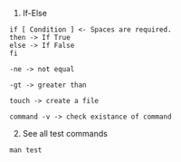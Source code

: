 1. If-Else

```
if [ Condition ] <- Spaces are required.
then -> If True
else -> If False
fi
```

```
-ne -> not equal

-gt -> greater than

touch -> create a file

command -v -> check existance of command

```

2. See all test commands

```
man test
```
